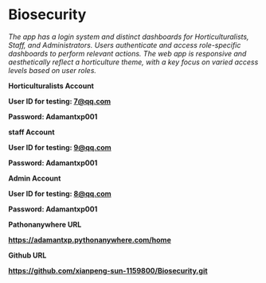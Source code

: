 # Biosecurity

*The app has a login system and distinct dashboards for Horticulturalists, Staff, and Administrators. Users authenticate and access role-specific dashboards to perform relevant actions. The web app  is responsive and aesthetically reflect a horticulture theme, with a key focus on varied access levels based on user roles.*

**Horticulturalists Account**

**User ID for testing: 7@qq.com**

**Password: Adamantxp001**

**staff Account**

**User ID for testing: 9@qq.com**

**Password: Adamantxp001**

**Admin Account**

**User ID for testing: 8@qq.com**

**Password: Adamantxp001**


**Pathonanywhere URL**

**https://adamantxp.pythonanywhere.com/home**

**Github URL**

**https://github.com/xianpeng-sun-1159800/Biosecurity.git**

